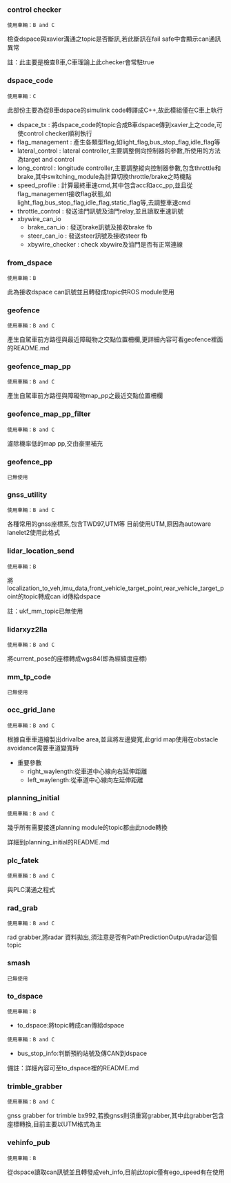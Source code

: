 ### control checker

```使用車輛：B and C```

檢查dspace與xavier溝通之topic是否斷訊,若此斷訊在fail safe中會顯示can通訊異常

註：此主要是檢查B車,C車理論上此checker會常駐true

### dspace_code

```使用車輛：C```

此部份主要為從B車dspace的simulink code轉譯成C++,故此模組僅在C車上執行

* dspace_tx : 將dspace_code的topic合成B車dspace傳到xavier上之code,可使control checker順利執行
* flag_management : 產生各類型flag,如light_flag,bus_stop_flag,idle_flag等
* lateral_control : lateral controller,主要調整側向控制器的參數,所使用的方法為target and control
* long_control : longitude controller,主要調整縱向控制器參數,包含throttle和brake,其中switching_module為計算切換throttle/brake之時機點
* speed_profile : 計算最終車速cmd,其中包含acc和acc_pp,並且從flag_management接收flag狀態,如light_flag,bus_stop_flag,idle_flag,static_flag等,去調整車速cmd
* throttle_control : 發送油門訊號及油門relay,並且讀取車速訊號
* xbywire_can_io
	* brake_can_io : 發送brake訊號及接收brake fb
	* steer_can_io : 發送steer訊號及接收steer fb
	* xbywire_checker : check xbywire及油門是否有正常連線

### from_dspace

```使用車輛：B```

此為接收dspace can訊號並且轉發成topic供ROS module使用

### geofence

```使用車輛：B and C```

產生自駕車前方路徑與最近障礙物之交點位置柵欄,更詳細內容可看geofence裡面的README.md

### geofence_map_pp

```使用車輛：B and C```

產生自駕車前方路徑與障礙物map_pp之最近交點位置柵欄

### geofence_map_pp_filter

```使用車輛：B and C```

濾除機率低的map pp,交由豪里補充

### geofence_pp

```已無使用```

### gnss_utility

```使用車輛：B and C```

各種常用的gnss座標系,包含TWD97,UTM等
目前使用UTM,原因為autoware lanelet2使用此格式

### lidar_location_send

```使用車輛：B```

將localization_to_veh,imu_data,front_vehicle_target_point,rear_vehicle_target_point的topic轉成can id傳給dspace

註：ukf_mm_topic已無使用

### lidarxyz2lla

```使用車輛：B and C```

將current_pose的座標轉成wgs84(即為經緯度座標)

### mm_tp_code

```已無使用```

### occ_grid_lane

```使用車輛：B and C```

根據自車車道繪製出drivalbe area,並且將左邊變寬,此grid map使用在obstacle avoidance需要車道變寬時

* 重要參數
	* right_waylength:從車道中心線向右延伸距離
	* left_waylength:從車道中心線向左延伸距離

### planning_initial

```使用車輛：B and C```

幾乎所有需要接進planning module的topic都由此node轉換

詳細到planning_initial的README.md


### plc_fatek

```使用車輛：B and C```

與PLC溝通之程式

### rad_grab

```使用車輛：B and C```

rad grabber,將radar 資料拋出,須注意是否有PathPredictionOutput/radar這個topic

### smash

```已無使用```

### to_dspace

```使用車輛：B```

* to_dspace:將topic轉成can傳給dspace

```使用車輛：B and C```

* bus_stop_info:判斷預約站號及傳CAN到dspace

備註：詳細內容可至to_dspace裡的README.md

### trimble_grabber

```使用車輛：B and C```

gnss grabber for trimble bx992,若換gnss則須重寫grabber,其中此grabber包含座標轉換,目前主要以UTM格式為主

### vehinfo_pub

```使用車輛：B```

從dspace讀取can訊號並且轉發成veh_info,目前此topic僅有ego_speed有在使用
